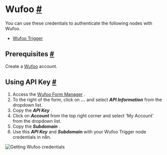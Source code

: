 


 Wufoo
 [#](#wufoo "Permanent link")
=====================================



 You can use these credentials to authenticate the following nodes with Wufoo.
 


* [Wufoo Trigger](/integrations/builtin/trigger-nodes/n8n-nodes-base.wufootrigger/)



 Prerequisites
 [#](#prerequisites "Permanent link")
-----------------------------------------------------



 Create a
 [Wufoo](https://wufoo.com) 
 account.
 



 Using API Key
 [#](#using-api-key "Permanent link")
-----------------------------------------------------


1. Access the
 [Wufoo Form Manager](https://app.wufoo.com/#/form-manager) 
 .
2. To the right of the form, click on
 ***...***
 and select
 ***API Information***
 from the dropdown list.
3. Copy the
 ***API Key***
 .
4. Click on
 ***Account***
 from the top right corner and select 'My Account' from the dropdown list.
5. Copy the
 ***Subdomain***
 .
6. Use this
 ***API Key***
 and
 ***Subdomain***
 with your Wufoo Trigger node credentials in n8n.



![Getting Wufoo credentials](https://d33wubrfki0l68.cloudfront.net/54deb6b3815e18b31dea8229392f54b116d97a3c/22e7b/_images/integrations/builtin/credentials/wufoo/using-api-key.gif)





